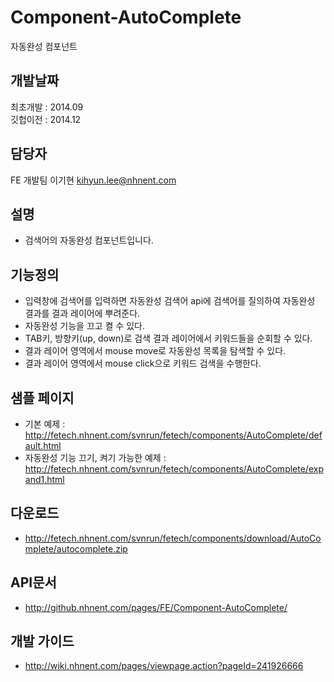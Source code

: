 Component-AutoComplete
======================

자동완성 컴포넌트

## 개발날짜
최초개발 : 2014.09<br>
깃헙이전 : 2014.12

## 담당자
FE 개발팀 이기현 <kihyun.lee@nhnent.com>

## 설명
- 검색어의 자동완성 컴포넌트입니다.

## 기능정의
- 입력창에 검색어를 입력하면 자동완성 검색어 api에 검색어를 질의하여 자동완성 결과를 결과 레이어에 뿌려준다.
- 자동완성 기능을 끄고 켤 수 있다.
- TAB키, 방향키(up, down)로 검색 결과 레이어에서 키워드들을 순회할 수 있다.
- 결과 레이어 영역에서 mouse move로 자동완성 목록을 탐색할 수 있다.
- 결과 레이어 영역에서 mouse click으로 키워드 검색을 수행한다.

## 샘플 페이지
- 기본 예제 : http://fetech.nhnent.com/svnrun/fetech/components/AutoComplete/default.html
- 자동완성 기능 끄기, 켜기 가능한 예제 : http://fetech.nhnent.com/svnrun/fetech/components/AutoComplete/expand1.html

## 다운로드
- http://fetech.nhnent.com/svnrun/fetech/components/download/AutoComplete/autocomplete.zip

## API문서
- http://github.nhnent.com/pages/FE/Component-AutoComplete/

## 개발 가이드
- http://wiki.nhnent.com/pages/viewpage.action?pageId=241926666  



